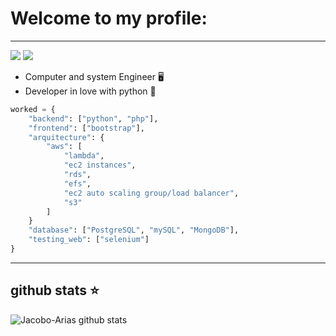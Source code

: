 # Welcome to my profile:
---
[![](https://img.shields.io/badge/torre.co-Jacobo--Arias-yellowgreen)](https://torre.co/jacoboa12) 
[![](https://img.shields.io/badge/LinkeIn-Jacobo%20Arias%20Ramirez-blue)](https://www.linkedin.com/in/jacobo-arias-ramirez-50b5b2193/)

- Computer and system Engineer 🖥️
- Developer in love with python 🐍
```python
worked = {
    "backend": ["python", "php"],
    "frontend": ["bootstrap"],
    "arquitecture": {
        "aws": [
            "lambda", 
            "ec2 instances", 
            "rds", 
            "efs", 
            "ec2 auto scaling group/load balancer",
            "s3"
        ]
    }
    "database": ["PostgreSQL", "mySQL", "MongoDB"],
    "testing_web": ["selenium"]
}
```
---
## github stats ⭐
![Jacobo-Arias github stats](https://github-readme-stats.vercel.app/api?username=Jacobo-Arias&show_icons=true&theme=algolia&count_private=true)
